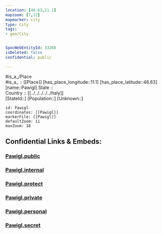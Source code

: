 ```yaml
---
location: [46.63,11.1] 
mapzoom: [7,12] 
mapmarker: city 
type: City
tags:
- geo/City


SpocWebEntityId: 33268
isDeleted: false
confidential: public

---
```

#is_a_/Place  
#is_a_ :: [[Place]] 
[has_place_longitude::11.1] 
[has_place_latitude::46.63] 
[name::Pawigl] 
State ::  
Country :: [[../../../../../Italy]]  
[StateId::] 
[Population::] 
[Unknown::] 


```leaflet
id: Pawigl
coordinates: [[Pawigl]] 
markerFile: [[Pawigl]] 
defaultZoom: 11 
maxZoom: 18
```


## Confidential Links & Embeds: 

### [Pawigl.public](/_public/\Earth\Continent\Europe\Europe~South\Italy\regions~Italy\Trentino\Bozen.Province\CityPawigl.public.md) 

### [Pawigl.internal](/_internal/\Earth\Continent\Europe\Europe~South\Italy\regions~Italy\Trentino\Bozen.Province\CityPawigl.internal.md) 

### [Pawigl.protect](/_protect/\Earth\Continent\Europe\Europe~South\Italy\regions~Italy\Trentino\Bozen.Province\CityPawigl.protect.md) 

### [Pawigl.private](/_private/\Earth\Continent\Europe\Europe~South\Italy\regions~Italy\Trentino\Bozen.Province\CityPawigl.private.md) 

### [Pawigl.personal](/_personal/\Earth\Continent\Europe\Europe~South\Italy\regions~Italy\Trentino\Bozen.Province\CityPawigl.personal.md) 

### [Pawigl.secret](/_secret/\Earth\Continent\Europe\Europe~South\Italy\regions~Italy\Trentino\Bozen.Province\CityPawigl.secret.md)

